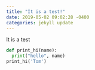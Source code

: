 ```yaml
---
title: "It is a test!"
date: 2019-05-02 09:02:28 -0400
categories: jekyll update
---
```

It is a test
```python
def print_hi(name):
  print("hello", name)
print_hi('Tom')
```
